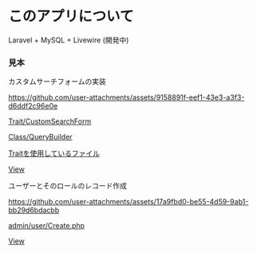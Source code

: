 # このアプリについて

Laravel + MySQL + Livewire (開発中)

### 見本

カスタムサーチフォームの実装

https://github.com/user-attachments/assets/9158891f-eef1-43e3-a3f3-d6ddf2c96e0e

[Trait/CustomSearchForm](https://github.com/user92085523/shop/blob/main/app/MyHelper/Trait/CustomSearchForm.php "CustomSearchForm.php")

[Class/QueryBuilder](https://github.com/user92085523/shop/blob/main/app/MyHelper/Class/QueryBuilder.php "QueryBuilder.php")

[Traitを使用しているファイル](https://github.com/user92085523/shop/blob/main/app/Livewire/Admin/User/Index.php "Index.php")

[View](https://github.com/user92085523/shop/blob/main/resources/views/livewire/admin/user/index.blade.php "index.blade.php")


ユーザーとそのロールのレコード作成

https://github.com/user-attachments/assets/17a9fbd0-be55-4d59-9ab1-bb29d6bdacbb

[admin/user/Create.php](https://github.com/user92085523/shop/blob/main/app/Livewire/Admin/User/Create.php "Create.php")

[View](https://github.com/user92085523/shop/blob/main/resources/views/livewire/admin/user/create.blade.php "create.blade.php")
